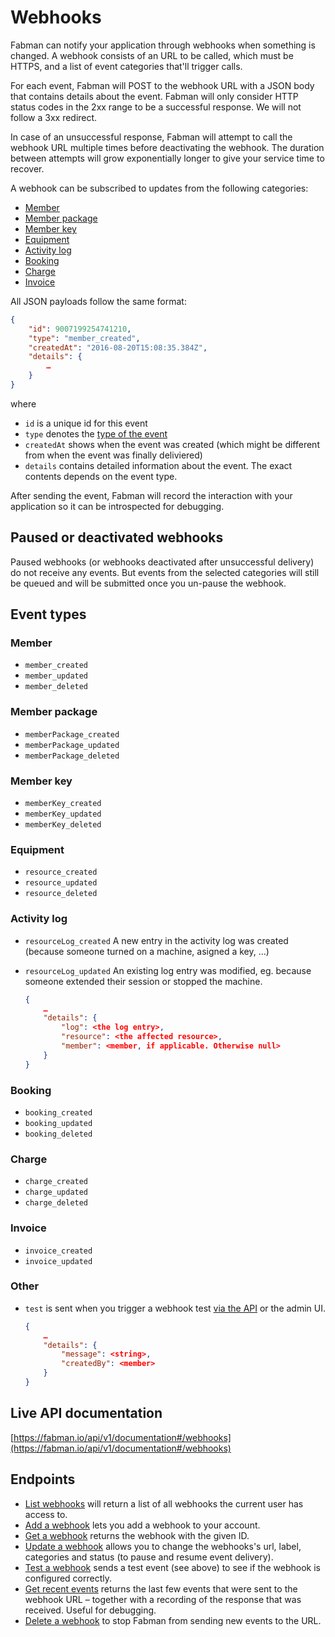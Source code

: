 # Webhooks

Fabman can notify your application through webhooks when something is changed. A webhook consists of an URL to be called, which must be HTTPS, and a list of event categories that'll trigger calls.

For each event, Fabman will POST to the webhook URL with a JSON body that contains details about the event. Fabman will only consider HTTP status codes in the 2xx range to be a successful response. We will not follow a 3xx redirect.

In case of an unsuccessful response, Fabman will attempt to call the webhook URL multiple times before deactivating the webhook. The duration between attempts will grow exponentially longer to give your service time to recover.

A webhook can be subscribed to updates from the following categories:

* [Member](#member)
* [Member package](#member-package)
* [Member key](#member-key)
* [Equipment](#equipment)
* [Activity log](#activity-log)
* [Booking](#booking)
* [Charge](#charge)
* [Invoice](#invoice)

All JSON payloads follow the same format:

``` json
{
	"id": 9007199254741210,
	"type": "member_created",
	"createdAt": "2016-08-20T15:08:35.384Z",
	"details": {
		…
	}
}
```

where

* `id` is a unique id for this event
* `type` denotes the [type of the event](#event-types)
* `createdAt` shows when the event was created (which might be different from when the event was finally deliviered)
* `details` contains detailed information about the event. The exact contents depends on the event type.

After sending the event, Fabman will record the interaction with your application so it can be introspected for debugging.

## Paused or deactivated webhooks

Paused webhooks (or webhooks deactivated after unsuccessful delivery) do not receive any events. But events from the selected categories will still be queued and will be submitted once you un-pause the webhook.

## Event types
### Member

* `member_created`
* `member_updated`
* `member_deleted`

### Member package

* `memberPackage_created`
* `memberPackage_updated`
* `memberPackage_deleted`

### Member key

* `memberKey_created`
* `memberKey_updated`
* `memberKey_deleted`

### Equipment

* `resource_created`
* `resource_updated`
* `resource_deleted`

### Activity log

* `resourceLog_created` A new entry in the activity log was created (because someone turned on a machine, asigned a key, …)
* `resourceLog_updated` An existing log entry was modified, eg. because someone extended their session or stopped the machine.

	``` json
	{
		…
		"details": {
			"log": <the log entry>,
			"resource": <the affected resource>,
			"member": <member, if applicable. Otherwise null>
		}
	}
	```


### Booking

* `booking_created`
* `booking_updated`
* `booking_deleted`

### Charge

* `charge_created`
* `charge_updated`
* `charge_deleted`

### Invoice
* `invoice_created`
* `invoice_updated`


### Other
* `test` is sent when you trigger a webhook test [via the API](https://fabman.io/api/v1/documentation#!/webhooks/postWebhooksIdTest) or the admin UI.

	``` json
	{
		…
		"details": {
			"message": <string>,
			"createdBy": <member>
		}
	}
	```

## Live API documentation
[https://fabman.io/api/v1/documentation#/webhooks](https://fabman.io/api/v1/documentation#/webhooks)


## Endpoints
- [List webhooks](https://fabman.io/api/v1/documentation#!/webhooks/getWebhooks) will return a list of all webhooks the current user has access to.
- [Add a webhook](https://fabman.io/api/v1/documentation#!/webhooks/postWebhooks) lets you add a webhook to your account.
- [Get a webhook](https://fabman.io/api/v1/documentation#!/webhooks/getWebhooksId) returns the webhook with the given ID.
- [Update a webhook](https://fabman.io/api/v1/documentation#!/webhooks/putWebhooksId) allows you to change the webhooks's url, label, categories and status (to pause and resume event delivery).
- [Test a webhook](https://fabman.io/api/v1/documentation#!/webhooks/postWebhooksIdTest) sends a test event (see above) to see if the webhook is configured correctly.
- [Get recent events](https://fabman.io/api/v1/documentation#!/webhooks/getWebhooksIdEvents) returns the last few events that were sent to the webhook URL – together with a recording of the response that was received. Useful for debugging.
- [Delete a webhook](https://fabman.io/api/v1/documentation#!/webhooks/deleteWebhooksId) to stop Fabman from sending new events to the URL.
